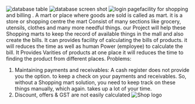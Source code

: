 ![database table](https://github.com/i-m-samarth-cs/ShoppingMart-in-Vb.net/assets/156545091/b8934fdb-9e0d-4dba-a9dd-ba1876a745e4)
![database screen shot](https://github.com/i-m-samarth-cs/ShoppingMart-in-Vb.net/assets/156545091/0e6023fa-f598-4232-95c7-7a53761c516c)
![login page](https://github.com/i-m-samarth-cs/ShoppingMart-in-Vb.net/assets/156545091/59f88f14-3a3c-449a-b19d-4ea4970d92d5)facility for shopping and billing . A mart or place  where goods are sold is called as mart. it is a store or shopping centre the mart  Consist of many sections like grocery, utensils, clothes and many more needful things. our Project will help these Shopping marts to keep the record of available  things in the mall and also create the bills. It can provides facility of calculating the bills of products. it will reduces the  time as well as human Power (employee) to calculate the bill. It Provides Varities of  products at one place it will reduces the time to finding the product from different places. Problems: 
1) Maintaining payments and receivables: A cash register does not provide you the option. to keep a check on your  payments and receivables. So, without a Shopping mart solution, you need to keep  track on these things manually, which again. takes up a lot of your time.
2) Discount, offers & GST are not easily calculated
![Shop logo](https://github.com/i-m-samarth-cs/ShoppingMart-in-Vb.net/assets/156545091/d628ef8e-af36-46a6-927e-d5e6c7de758e)
